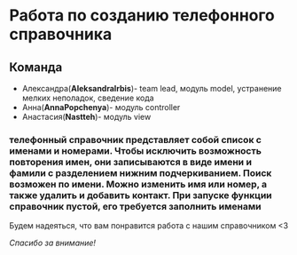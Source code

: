 # Работа по созданию телефонного справочника
## Команда
* Александра(**AleksandraIrbis**)- team lead, модуль model, устранение мелких неполадок, сведение кода
* Анна(**AnnaPopchenya**)- модуль controller
* Анастасия(**Nastteh**)- модуль view

### телефонный справочник представляет собой список с именами и номерами. Чтобы исключить возможность повторения имен, они записываются в виде имени и фамили с разделением нижним подчеркиванием. Поиск возможен по имени. Можно изменить имя или номер, а также удалить и добавить контакт. При запуске функции справочник пустой, его требуется заполнить именами


Будем надеяться, что вам понравится работа с нашим справочником <3 

*Спасибо за внимание!*